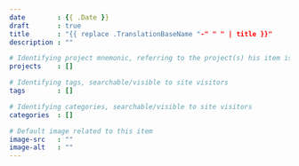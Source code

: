 ```yaml
---
date        : {{ .Date }}
draft       : true
title       : "{{ replace .TranslationBaseName "-" " " | title }}"
description : ""

# Identifying project mnemonic, referring to the project(s) his item is related to
projects    : []

# Identifying tags, searchable/visible to site visitors
tags        : []

# Identifying categories, searchable/visible to site visitors
categories  : []

# Default image related to this item
image-src   : ""
image-alt   : ""
---
```

